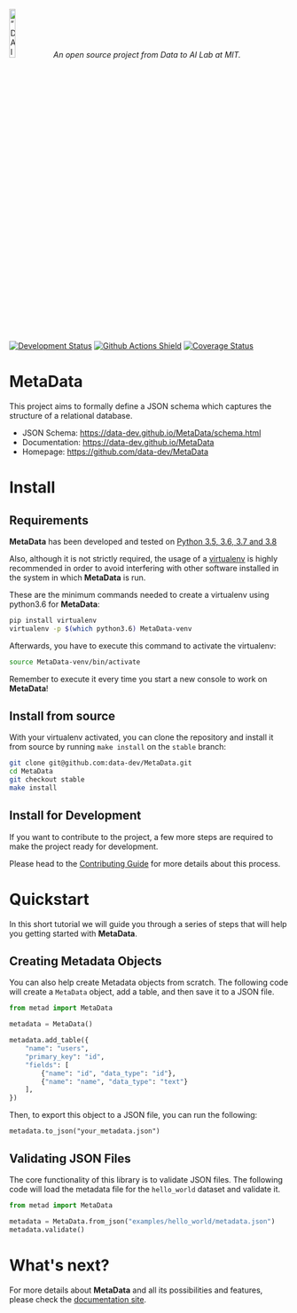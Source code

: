 <p align="left">
<img width=15% src="https://dai.lids.mit.edu/wp-content/uploads/2018/06/Logo_DAI_highres.png" alt=“DAI-Lab” />
<i>An open source project from Data to AI Lab at MIT.</i>
</p>

[![Development Status](https://img.shields.io/badge/Development%20Status-2%20--%20Pre--Alpha-yellow)](https://pypi.org/search/?c=Development+Status+%3A%3A+2+-+Pre-Alpha)
[![Github Actions Shield](https://img.shields.io/github/workflow/status/data-dev/MetaData/Run%20Tests)](https://github.com/data-dev/MetaData/actions)
[![Coverage Status](https://codecov.io/gh/data-dev/MetaData/branch/master/graph/badge.svg)](https://codecov.io/gh/data-dev/MetaData)

<p style="margin-bottom:1em;"></p>

# MetaData

This project aims to formally define a JSON schema which captures the structure of a relational database.

- JSON Schema: https://data-dev.github.io/MetaData/schema.html
- Documentation: https://data-dev.github.io/MetaData
- Homepage: https://github.com/data-dev/MetaData

# Install

## Requirements

**MetaData** has been developed and tested on [Python 3.5, 3.6, 3.7 and 3.8](https://www.python.org/downloads/)

Also, although it is not strictly required, the usage of a [virtualenv](https://virtualenv.pypa.io/en/latest/)
is highly recommended in order to avoid interfering with other software installed in the system
in which **MetaData** is run.

These are the minimum commands needed to create a virtualenv using python3.6 for **MetaData**:

```bash
pip install virtualenv
virtualenv -p $(which python3.6) MetaData-venv
```

Afterwards, you have to execute this command to activate the virtualenv:

```bash
source MetaData-venv/bin/activate
```

Remember to execute it every time you start a new console to work on **MetaData**!

<!-- Uncomment this section after releasing the package to PyPI for installation instructions
## Install from PyPI

After creating the virtualenv and activating it, we recommend using
[pip](https://pip.pypa.io/en/stable/) in order to install **MetaData**:

```bash
pip install metad
```

This will pull and install the latest stable release from [PyPI](https://pypi.org/).
-->

## Install from source

With your virtualenv activated, you can clone the repository and install it from
source by running `make install` on the `stable` branch:

```bash
git clone git@github.com:data-dev/MetaData.git
cd MetaData
git checkout stable
make install
```

## Install for Development

If you want to contribute to the project, a few more steps are required to make the project ready
for development.

Please head to the [Contributing Guide](https://data-dev.github.io/MetaData/contributing.html#get-started)
for more details about this process.

# Quickstart

In this short tutorial we will guide you through a series of steps that will help you
getting started with **MetaData**.

## Creating Metadata Objects

You can also help create Metadata objects from scratch. The following code will create a 
`MetaData` object, add a table, and then save it to a JSON file.

```python
from metad import MetaData

metadata = MetaData()

metadata.add_table({
    "name": "users",
    "primary_key": "id",
    "fields": [
        {"name": "id", "data_type": "id"},
        {"name": "name", "data_type": "text"}
    ],
})
```

Then, to export this object to a JSON file, you can run the following:

```
metadata.to_json("your_metadata.json")
```

## Validating JSON Files

The core functionality of this library is to validate JSON files. The following code will load 
the metadata file for the `hello_world` dataset and validate it.

```python
from metad import MetaData

metadata = MetaData.from_json("examples/hello_world/metadata.json")
metadata.validate()
```

# What's next?

For more details about **MetaData** and all its possibilities
and features, please check the [documentation site](
https://data-dev.github.io/MetaData/).
